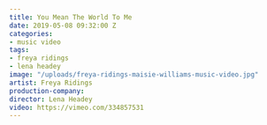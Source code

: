 ```yaml
---
title: You Mean The World To Me
date: 2019-05-08 09:32:00 Z
categories:
- music video
tags:
- freya ridings
- lena headey
image: "/uploads/freya-ridings-maisie-williams-music-video.jpg"
artist: Freya Ridings
production-company: 
director: Lena Headey
video: https://vimeo.com/334857531
---
```


